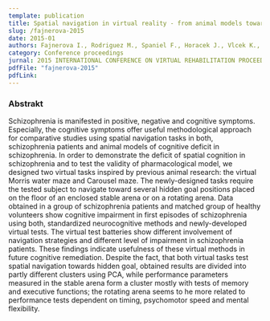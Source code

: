 ```yaml
---
template: publication
title: Spatial navigation in virtual reality - from animal models towards schizophrenia Spatial cognition tests based on animal research
slug: /fajnerova-2015
date: 2015-01
authors: Fajnerova I., Rodriguez M., Spaniel F., Horacek J., Vlcek K., Levcik D., Stuchlik A., Brom C. 
category: Conference proceedings 
jurnal: 2015 INTERNATIONAL CONFERENCE ON VIRTUAL REHABILITATION PROCEEDINGS (ICVR)
pdfFile: "fajnerova-2015"
pdfLink:
---
```


### Abstrakt

Schizophrenia is manifested in positive, negative and cognitive symptoms. Especially, the cognitive symptoms offer useful methodological approach for comparative studies using spatial navigation tasks in both, schizophrenia patients and animal models of cognitive deficit in schizophrenia. In order to demonstrate the deficit of spatial cognition in schizophrenia and to test the validity of pharmacological model, we designed two virtual tasks inspired by previous animal research: the virtual Morris water maze and Carousel maze. The newly-designed tasks require the tested subject to navigate toward several hidden goal positions placed on the floor of an enclosed stable arena or on a rotating arena. Data obtained in a group of schizophrenia patients and matched group of healthy volunteers show cognitive impairment in first episodes of schizophrenia using both, standardized neurocognitive methods and newly-developed virtual tests. The virtual test batteries show different involvement of navigation strategies and different level of impairment in schizophrenia patients. These findings indicate usefulness of these virtual methods in future cognitive remediation. Despite the fact, that both virtual tasks test spatial navigation towards hidden goal, obtained results are divided into partly different clusters using PCA, while performance parameters measured in the stable arena form a cluster mostly with tests of memory and executive functions; the rotating arena seems to he more related to performance tests dependent on timing, psychomotor speed and mental flexibility.
